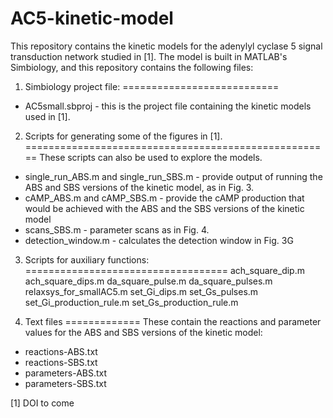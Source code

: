 # AC5-kinetic-model
This repository contains the kinetic models for the adenylyl cyclase 5 signal transduction network studied in [1].
The model is built in MATLAB's Simbiology, and this repository contains the following files:

1. Simbiology project file:
===========================
- AC5small.sbproj - this is the project file containing the kinetic models used in [1].

2. Scripts for generating some of the figures in [1]. 
=====================================================
These scripts can also be used to explore the models.
- single_run_ABS.m and single_run_SBS.m - provide output of running the ABS and SBS versions of the kinetic model, as in Fig. 3.
- cAMP_ABS.m and cAMP_SBS.m - provide the cAMP production that would be achieved with the ABS and the SBS versions of the kinetic model
- scans_SBS.m - parameter scans as in Fig. 4.
- detection_window.m - calculates the detection window in Fig. 3G

3. Scripts for auxiliary functions:
===================================
ach_square_dip.m
ach_square_dips.m
da_square_pulse.m
da_square_pulses.m
relaxsys_for_smallAC5.m
set_Gi_dips.m
set_Gs_pulses.m
set_Gi_production_rule.m
set_Gs_production_rule.m

4. Text files
=============
These contain the reactions and parameter values for the ABS and SBS versions of the kinetic model:
- reactions-ABS.txt
- reactions-SBS.txt
- parameters-ABS.txt
- parameters-SBS.txt


[1] DOI to come
